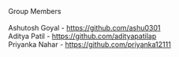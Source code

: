 Group Members <br />
<br />
Ashutosh Goyal - https://github.com/ashu0301<br />
Aditya Patil - https://github.com/adityapatilap <br />
Priyanka Nahar - https://github.com/priyanka12111
